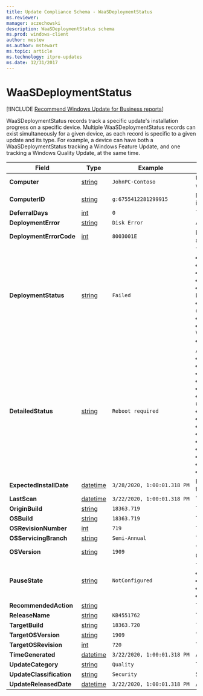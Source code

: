 ```yaml
---
title: Update Compliance Schema - WaaSDeploymentStatus
ms.reviewer: 
manager: aczechowski
description: WaaSDeploymentStatus schema
ms.prod: windows-client
author: mestew
ms.author: mstewart
ms.topic: article
ms.technology: itpro-updates
ms.date: 12/31/2017
---
```


# WaaSDeploymentStatus

<!--Using include for recommending Windows Update for Business reports for all Update Compliance v1 docs-->
[!INCLUDE [Recommend Windows Update for Business reports](./includes/wufb-reports-recommend.md)]


WaaSDeploymentStatus records track a specific update's installation progress on a specific device. Multiple WaaSDeploymentStatus records can exist simultaneously for a given device, as each record is specific to a given update and its type. For example, a device can have both a WaaSDeploymentStatus tracking a Windows Feature Update, and one tracking a Windows Quality Update, at the same time.

|Field |Type |Example |Description |
|-|-|-----|------------------------|
|**Computer** |[string](/azure/kusto/query/scalar-data-types/string) |`JohnPC-Contoso` |User or Organization-provided device name. If this appears as '#', then Device Name may not be sent through telemetry. To enable Device Name to be sent with telemetry, see [Enroll devices in Update Compliance](update-compliance-get-started.md#enroll-devices-in-update-compliance). |
|**ComputerID** |[string](/azure/kusto/query/scalar-data-types/string) |`g:6755412281299915` |Microsoft Global Device Identifier. This is an internal identifier used by Microsoft. A connection to the end-user managed service account is required for this identifier to be populated; no device data will be present in Update Compliance without this identifier. |
|**DeferralDays** |[int](/azure/kusto/query/scalar-data-types/int) |`0` |The deferral policy for this content type or `UpdateCategory` (Windows `Feature` or `Quality`). |
|**DeploymentError** |[string](/azure/kusto/query/scalar-data-types/string) |`Disk Error` |A readable string describing the error, if any. If empty, there's either no string matching the error or there's no error. |
|**DeploymentErrorCode** |[int](/azure/kusto/query/scalar-data-types/int) |`8003001E` |Microsoft internal error code for the error, if any. If empty, there's either no error or there's *no error code*, meaning that the issue raised doesn't correspond to an error, but some inferred issue. |
|**DeploymentStatus** |[string](/azure/kusto/query/scalar-data-types/string) |`Failed` |The high-level status of installing this update on this device. Possible values are:<br><li> **Update completed**: Device has completed the update installation.<li> **In Progress**: Device is in one of the various stages of installing an update, detailed in `DetailedStatus`.<li> **Deferred**: A device's deferral policy is preventing the update from being offered by Windows Update.<li> **Canceled**: The update was canceled.<li> **Blocked**: There's a hard block on the update being completed. This could be that another update must be completed before this one, or some other task is blocking the installation of the update.<li> **Unknown**: Update Compliance generated WaaSDeploymentStatus records for devices as soon as it detects an update newer than the one installed on the device. Devices that haven't sent any deployment data for that update will have the status `Unknown`.<li> **Update paused**: Devices are paused via Windows Update for Business Pause policies, preventing the update from being offered by Windows Update. <li> **Failed**: Device encountered a failure in the update process, preventing it from installing the update. This may result in an automatic retry in the case of Windows Update, unless the `DeploymentError` indicates the issue requires action before the update can continue.<li> **Progress stalled**: The update is in progress, but has not completed over a period of 7 days.|
|**DetailedStatus** |[string](/azure/kusto/query/scalar-data-types/string) |`Reboot required` |A detailed status for the installation of this update on this device. Possible values are:<br><li> **Not Started**: Update hasn't started because the device isn't targeting the latest 2 builds<li> **Update deferred**: When a device's Windows Update for Business policy dictates the update is deferred.<li> **Update paused**: The device's Windows Update for Business policy dictates the update is paused from being offered.<li> **Update offered**: The device has been offered the update, but hasn't begun downloading it.<li> **Pre-Download tasks passed**: The device has finished all necessary tasks prior to downloading the update.<li> **Compatibility hold**: The device has been placed under a *compatibility hold* to ensure a smooth feature update experience and won't resume the update until the hold has been cleared. For more information, see [Feature Update Status report](update-compliance-feature-update-status.md#safeguard-holds).<li> **Download started**: The update has begun downloading on the device.<li> **Download Succeeded**: The update has successfully completed downloading. <li> **Pre-Install Tasks Passed**: Tasks that must be completed prior to installing the update have been completed.<li> **Install Started**: Installation of the update has begun.<li> **Reboot Required**: The device has finished installing the update, and a reboot is required before the update can be completed.<li> **Reboot Pending**: The device has a scheduled reboot to apply the update.<li> **Reboot Initiated**: The scheduled reboot has been initiated.<li> **Commit**: Changes are being committed post-reboot. This is another step of the installation process.<li> **Update Completed**: The update has successfully installed.|
|**ExpectedInstallDate** |[datetime](/azure/kusto/query/scalar-data-types/datetime)|`3/28/2020, 1:00:01.318 PM`|Rather than the expected date this update will be installed, this should be interpreted as the minimum date Windows Update will make the update available for the device. This takes into account Deferrals. |
|**LastScan** |[datetime](/azure/kusto/query/scalar-data-types/datetime)|`3/22/2020, 1:00:01.318 PM`|The last point in time that this device sent Update Session data. |
|**OriginBuild** |[string](/azure/kusto/query/scalar-data-types/string) |`18363.719` |The build originally installed on the device when this Update Session began. |
|**OSBuild** |[string](/azure/kusto/query/scalar-data-types/string) |`18363.719` |The build currently installed on the device. |
|**OSRevisionNumber** |[int](/azure/kusto/query/scalar-data-types/int) |`719` |The revision of the OSBuild installed on the device. |
|**OSServicingBranch** |[string](/azure/kusto/query/scalar-data-types/string) |`Semi-Annual` |The Servicing Branch or [Servicing Channel](./waas-overview.md#servicing-channels) the device is on. Dictates which Windows updates the device receives and the cadence of those updates. |
|**OSVersion** |[string](/azure/kusto/query/scalar-data-types/string) |`1909` |The version of Windows 10. This typically is of the format of the year of the version's release, following the month. In this example, `1909` corresponds to 2019-09 (September). This maps to the `Major` portion of OSBuild. |
|**PauseState** |[string](/azure/kusto/query/scalar-data-types/string) |`NotConfigured` |The on-client Windows Update for Business Pause state. Reflects whether or not a device has paused Feature Updates.<br><li> **Expired**: The pause period has expired.<li> **NotConfigured**: Pause isn't configured.<li> **Paused**: The device was last reported to be pausing this content type.<li> **NotPaused**: The device was last reported to not have any pause on this content type. |
|**RecommendedAction** |[string](/azure/kusto/query/scalar-data-types/string) | |The recommended action to take in the event this device needs attention, if any. |
|**ReleaseName** |[string](/azure/kusto/query/scalar-data-types/string) |`KB4551762` |The KB Article corresponding to the TargetOSRevision, if any. |
|**TargetBuild** |[string](/azure/kusto/query/scalar-data-types/string) |`18363.720` |The target OSBuild, the update being installed or considered as part of this WaaSDeploymentStatus record. |
|**TargetOSVersion** |[string](/azure/kusto/query/scalar-data-types/string) |`1909` |The target OSVersion. |
|**TargetOSRevision** |[int](/azure/kusto/query/scalar-data-types/int) |`720` |The target OSRevisionNumber. |
|**TimeGenerated** |[datetime](/azure/kusto/query/scalar-data-types/datetime) |`3/22/2020, 1:00:01.318 PM`|A DateTime corresponding to the moment Azure Monitor Logs ingested this record to your Log Analytics workspace. |
|**UpdateCategory** |[string](/azure/kusto/query/scalar-data-types/string) |`Quality` |The high-level category of content type this Windows Update belongs to. Possible values are **Feature** and **Quality**. |
|**UpdateClassification** |[string](/azure/kusto/query/scalar-data-types/string) |`Security` |Similar to UpdateCategory, this more specifically determines whether a Quality update is a security update or not. |
|**UpdateReleasedDate** |[datetime](/azure/kusto/query/scalar-data-types/datetime) |`3/22/2020, 1:00:01.318 PM`|A DateTime corresponding to the time the update came available on Windows Update. |
